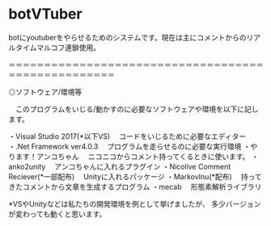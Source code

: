 # botVTuber
botにyoutuberをやらせるためのシステムです。現在は主にコメントからのリアルタイムマルコフ連鎖使用。

＝＝＝＝＝＝＝＝＝＝＝＝＝＝＝＝＝＝＝＝＝＝＝＝＝＝＝＝＝＝＝＝＝＝＝＝＝＝＝＝＝＝＝＝＝＝＝＝＝＝＝

◎ソフトウェア/環境等

　このプログラムをいじる/動かすのに必要なソフトウェアや環境を以下に記します。
 
 ・Visual Studio 2017(*以下VS)
 　コードをいじるために必要なエディター
 ・.Net Framework ver4.0.3
 　プログラムを走らせるのに必要な実行環境
 ・やります！アンコちゃん
 　ニコニコからコメント持ってくるときに使います。
 ・anko2unity
 　アンコちゃんに入れるプラグイン
 ・Nicolive Comment Reciever(*一部配布)
 　Unityに入れるパッケージ
 ・MarkovInu(*配布)
 　持ってきたコメントから文章を生成するプログラム
 ・mecab
 　形態素解析ライブラリ
 
 *VSやUnityなどは私たちの開発環境を例として挙げましたが、
  多少バージョンが変わっても動くと思います。
